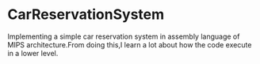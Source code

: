 # CarReservationSystem
Implementing a simple car reservation system in assembly language of MIPS architecture.From doing this,I learn a lot
about how the code execute in a lower level.
